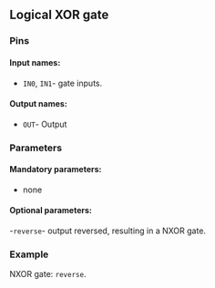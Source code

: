 ## Logical XOR gate

### Pins

#### Input names:

- `IN0`, `IN1`- gate inputs.

#### Output names:

- `OUT`- Output

### Parameters

#### Mandatory parameters:

- none

#### Optional parameters:

-`reverse`- output reversed, resulting in a NXOR gate.

### Example

NXOR gate: `reverse`.

